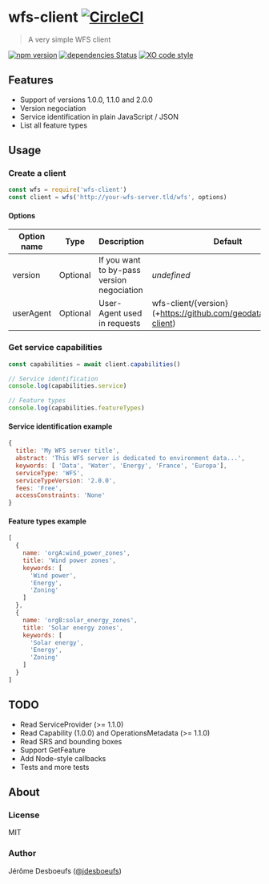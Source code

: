 # wfs-client [![CircleCI](https://circleci.com/gh/geodatagouv/wfs-client.svg?style=svg)](https://circleci.com/gh/geodatagouv/wfs-client)

> A very simple WFS client

[![npm version](https://badgen.net/npm/v/wfs-client)](https://www.npmjs.com/package/wfs-client)
[![dependencies Status](https://badgen.net/david/dep/geodatagouv/wfs-client)](https://david-dm.org/geodatagouv/wfs-client)
[![XO code style](https://badgen.net/badge/code%20style/XO/cyan)](https://github.com/xojs/xo)

## Features

* Support of versions 1.0.0, 1.1.0 and 2.0.0
* Version negociation
* Service identification in plain JavaScript / JSON
* List all feature types

## Usage

### Create a client

```js
const wfs = require('wfs-client')
const client = wfs('http://your-wfs-server.tld/wfs', options)
```

#### Options

| Option name | Type | Description | Default | Example |
| ---------- | ---------- | ----------- | ---------- | ---------- |
| version | Optional | If you want to by-pass version negociation | _undefined_ | 1.1.0 |
| userAgent | Optional | User-Agent used in requests | wfs-client/{version} (+https://github.com/geodatagouv/wfs-client) | WFSBot 1.0 |

### Get service capabilities

```js
const capabilities = await client.capabilities()

// Service identification
console.log(capabilities.service)

// Feature types
console.log(capabilities.featureTypes)
```

#### Service identification example

```js
{
  title: 'My WFS server title',
  abstract: 'This WFS server is dedicated to environment data...',
  keywords: [ 'Data', 'Water', 'Energy', 'France', 'Europa'],
  serviceType: 'WFS',
  serviceTypeVersion: '2.0.0',
  fees: 'Free',
  accessConstraints: 'None'
}
```

#### Feature types example

```js
[
  {
    name: 'orgA:wind_power_zones',
    title: 'Wind power zones',
    keywords: [
      'Wind power',
      'Energy',
      'Zoning'
    ]
  },
  {
    name: 'orgB:solar_energy_zones',
    title: 'Solar energy zones',
    keywords: [
      'Solar energy',
      'Energy',
      'Zoning'
    ]
  }
]
```

## TODO

* Read ServiceProvider (>= 1.1.0)
* Read Capability (1.0.0) and OperationsMetadata (>= 1.1.0)
* Read SRS and bounding boxes
* Support GetFeature
* Add Node-style callbacks
* Tests and more tests

## About

### License

MIT

### Author

Jérôme Desboeufs ([@jdesboeufs](https://twitter.com/jdesboeufs))
